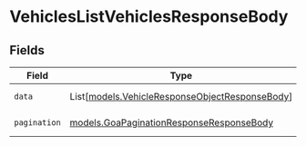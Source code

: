 # VehiclesListVehiclesResponseBody


## Fields

| Field                                                                                            | Type                                                                                             | Required                                                                                         | Description                                                                                      |
| ------------------------------------------------------------------------------------------------ | ------------------------------------------------------------------------------------------------ | ------------------------------------------------------------------------------------------------ | ------------------------------------------------------------------------------------------------ |
| `data`                                                                                           | List[[models.VehicleResponseObjectResponseBody](../models/vehicleresponseobjectresponsebody.md)] | :heavy_check_mark:                                                                               | Multiple vehicles.                                                                               |
| `pagination`                                                                                     | [models.GoaPaginationResponseResponseBody](../models/goapaginationresponseresponsebody.md)       | :heavy_check_mark:                                                                               | Pagination parameters.                                                                           |
